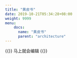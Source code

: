 ```yaml
---
title: "黄皮书"
date: 2019-10-21T05:34:28+08:00
weight: 9999
menu:
    docs:
      name: "黄皮书"
      parent: "architecture"
---
```



{{<adm type="tip" title="提醒" >}}
马上就会编辑
{{</adm >}}